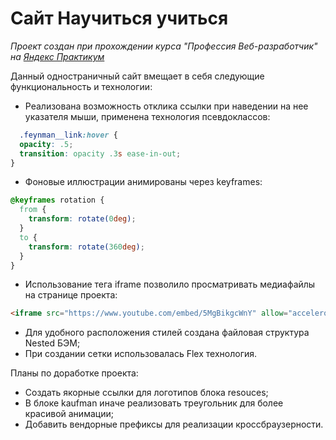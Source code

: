 # __Сайт Научиться учиться__

_Проект создан при прохождении курса "Профессия Веб-разработчик" на [Яндекс Практикум](https://praktikum.yandex.ru "Начать учиться")_


Данный одностраничный сайт вмещает в себя следующие функциональность и технологии:
 * Реализована возможность отклика ссылки при наведении на нее указателя мыши, применена технология псевдоклассов:
```css
  .feynman__link:hover {
  opacity: .5;
  transition: opacity .3s ease-in-out;
}
```
 * Фоновые иллюстрации анимированы через keyframes:
```css
@keyframes rotation {
  from {
    transform: rotate(0deg);
  }
  to {
    transform: rotate(360deg);
  }
}
```
 * Использование тега iframe позволило просматривать медиафайлы на странице проекта:
```html
<iframe src="https://www.youtube.com/embed/5MgBikgcWnY" allow="accelerometer; autoplay; clipboard-write; encrypted-media; gyroscope; picture-in-picture" allowfullscreen class="video__iframe"></iframe>
```
 * Для удобного расположения стилей создана файловая структура Nested БЭМ;
 * При создании сетки использовалась Flex технология.

Планы по доработке проекта:

 * Создать якорные ссылки для логотипов блока resouces;
 * В блоке kaufman иначе реализовать треугольник для более красивой анимации;
 * Добавить вендорные префиксы для реализации кроссбраузерности.

